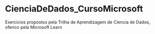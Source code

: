 # CienciaDeDados_CursoMicrosoft
Exercicios propostos pela Trilha de Aprendizagem de Ciencia de Dados, oferico pela Microsoft Learn
